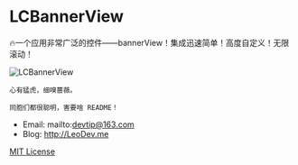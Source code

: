 # LCBannerView

🔥一个应用非常广泛的控件——bannerView！集成迅速简单！高度自定义！无限滚动！

![LCBannerView](https://github.com/LeoiOS/LCBannerView/blob/master/LCBannerViewDemo.gif)
````
心有猛虎，细嗅蔷薇。
````

````
同胞们都很聪明，害要啥 README！
````

* Email: mailto:devtip@163.com
* Blog: http://LeoDev.me

[MIT License](http://opensource.org/licenses/MIT)

